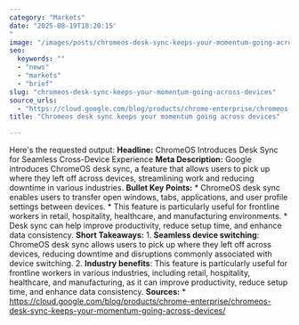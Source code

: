 ```yaml
---
category: "Markets"
date: "2025-08-19T18:20:15'"
image: "/images/posts/chromeos-desk-sync-keeps-your-momentum-going-across-devices.png"
seo:
  keywords: ""
  - "news"
  - "markets"
  - "brief"
slug: "chromeos-desk-sync-keeps-your-momentum-going-across-devices"
source_urls:
  - "https://cloud.google.com/blog/products/chrome-enterprise/chromeos-desk-sync-keeps-your-momentum-going-across-devices/"
title: "Chromeos desk sync keeps your momentum going across devices"

---
```


Here's the requested output:  **Headline:**  ChromeOS Introduces Desk Sync for Seamless Cross-Device Experience  **Meta Description:** Google introduces ChromeOS desk sync, a feature that allows users to pick up where they left off across devices, streamlining work and reducing downtime in various industries.  **Bullet Key Points:**  * ChromeOS desk sync enables users to transfer open windows, tabs, applications, and user profile settings between devices. * This feature is particularly useful for frontline workers in retail, hospitality, healthcare, and manufacturing environments. * Desk sync can help improve productivity, reduce setup time, and enhance data consistency.  **Short Takeaways:**  1. **Seamless device switching**: ChromeOS desk sync allows users to pick up where they left off across devices, reducing downtime and disruptions commonly associated with device switching. 2. **Industry benefits**: This feature is particularly useful for frontline workers in various industries, including retail, hospitality, healthcare, and manufacturing, as it can improve productivity, reduce setup time, and enhance data consistency.  **Sources:**  * https://cloud.google.com/blog/products/chrome-enterprise/chromeos-desk-sync-keeps-your-momentum-going-across-devices/